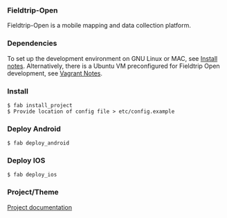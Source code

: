 ### Fieldtrip-Open

Fieldtrip-Open is a mobile mapping and data collection platform.

### Dependencies

To set up the development environment on GNU Linux or MAC, see [Install notes](docs/INSTALL_DEPS.md). Alternatively, there is a Ubuntu VM preconfigured for Fieldtrip Open development, see [Vagrant Notes](docs/VAGRANT.md).

### Install

```
$ fab install_project
$ Provide location of config file > etc/config.example
```

### Deploy Android

```
$ fab deploy_android
```

### Deploy IOS

```
$ fab deploy_ios
```

### Project/Theme

[Project documentation](docs/PROJECTS.md)
